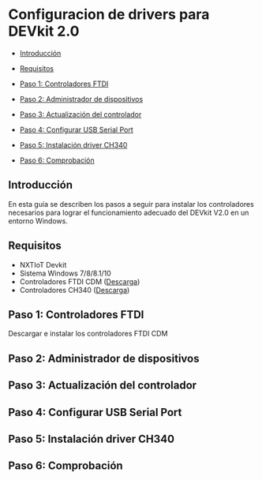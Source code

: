 Configuracion de drivers para DEVkit 2.0
=============


-	[Introducción](#introducción)

-	[Requisitos](#requisitos)

-	[Paso 1: Controladores FTDI](#paso-1-controladores-ftdi)
-	[Paso 2: Administrador de dispositivos](#paso-2-administrador-de-dispositivos)
-	[Paso 3: Actualización del controlador](#paso-3-actualización-del-controlador)
-	[Paso 4: Configurar USB Serial Port](#paso-4-configurar-usb-serial-port)
-	[Paso 5: Instalación driver CH340 ](#paso-5-instalación-driver-ch340)
-	[Paso 6: Comprobación](#paso-6-comprobación)



Introducción
------------

En esta guía se describen los pasos a seguir para instalar los controladores necesarios para lograr el funcionamiento adecuado del DEVkit V2.0 en un entorno Windows.



Requisitos
------------
- NXTIoT Devkit 
- Sistema Windows 7/8/8.1/10
- Controladores FTDI CDM ([Descarga](http://www.ftdichip.com/Drivers/VCP.htm))
- Controladores CH340    ([Descarga](https://sparks.gogo.co.nz/assets/_site_/downloads/CH34x_Install_Windows_v3_4.zip))


Paso 1: Controladores FTDI
------------
Descargar e instalar los controladores FTDI CDM


Paso 2: Administrador de dispositivos
------------






Paso 3: Actualización del controlador
------------






Paso 4: Configurar USB Serial Port
------------





Paso 5: Instalación driver CH340 
------------





Paso 6: Comprobación 
------------
